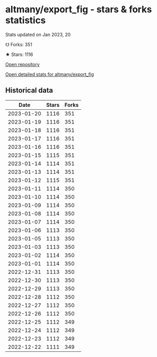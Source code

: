 # altmany/export_fig - stars & forks statistics

Stats updated on Jan 2023, 20

☋ Forks: 351

★ Stars: 1116

[Open repository](https://github.com/altmany/export_fig)

[Open detailed stats for altmany/export_fig](https://reviewgithub.com/rep/altmany/export_fig)

## Historical data
| Date | Stars | Forks |
|------|-------|-------|
| 2023-01-20 | 1116 | 351 | 
| 2023-01-19 | 1116 | 351 | 
| 2023-01-18 | 1116 | 351 | 
| 2023-01-17 | 1116 | 351 | 
| 2023-01-16 | 1116 | 351 | 
| 2023-01-15 | 1115 | 351 | 
| 2023-01-14 | 1114 | 351 | 
| 2023-01-13 | 1114 | 351 | 
| 2023-01-12 | 1115 | 351 | 
| 2023-01-11 | 1114 | 350 | 
| 2023-01-10 | 1114 | 350 | 
| 2023-01-09 | 1114 | 350 | 
| 2023-01-08 | 1114 | 350 | 
| 2023-01-07 | 1114 | 350 | 
| 2023-01-06 | 1113 | 350 | 
| 2023-01-05 | 1113 | 350 | 
| 2023-01-03 | 1113 | 350 | 
| 2023-01-02 | 1114 | 350 | 
| 2023-01-01 | 1114 | 350 | 
| 2022-12-31 | 1113 | 350 | 
| 2022-12-30 | 1113 | 350 | 
| 2022-12-29 | 1113 | 350 | 
| 2022-12-28 | 1112 | 350 | 
| 2022-12-27 | 1112 | 350 | 
| 2022-12-26 | 1112 | 350 | 
| 2022-12-25 | 1112 | 349 | 
| 2022-12-24 | 1112 | 349 | 
| 2022-12-23 | 1112 | 349 | 
| 2022-12-22 | 1111 | 349 | 

